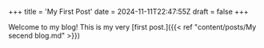 +++
title = 'My First Post'
date = 2024-11-11T22:47:55Z
draft = false
+++


Welcome to my blog! This is my very [first post.]({{< ref "content/posts/My secend blog.md" >}})

